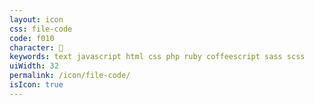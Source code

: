 ```yaml
---
layout: icon
css: file-code
code: f010
character: 
keywords: text javascript html css php ruby coffeescript sass scss
uiWidth: 32
permalink: /icon/file-code/
isIcon: true
---
```

